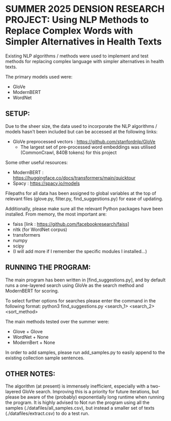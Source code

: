 # SUMMER 2025 DENSION RESEARCH PROJECT: Using NLP Methods to Replace Complex Words with Simpler Alternatives in Health Texts
Existing NLP algorithms / methods were used to implement and test methods for
replacing complex language with simpler alternatives in health texts.

The primary models used were: 
- GloVe
- ModernBERT
- WordNet

## SETUP:
Due to the sheer size, the data used to incorporate the NLP algorithms / models
hasn't been included but can be accessed at the following links:
- GloVe preprocessed vectors : https://github.com/stanfordnlp/GloVe
    - The largest set of pre-processed word embeddings was utilised (CommonCrawl, 840B tokens) for this project

Some other useful resources:
- ModernBERT : https://huggingface.co/docs/transformers/main/quicktour 
- Spacy : https://spacy.io/models

Filepaths for all data has been assigned to global variables at the top of relevant
files (glove.py, filter.py, find_suggestions.py) for ease of updating.

Additionally, please make sure all the relevant Python packages have been installed.
From memory, the most important are:
- faiss [link : https://github.com/facebookresearch/faiss]
- nltk (for WordNet corpus)
- transformers
- numpy
- scipy
- (I will add more if I remember the specific modules I installed...)


## RUNNING THE PROGRAM:
The main program has been written in [find_suggestions.py], and by default runs
a one-layered search using GloVe as the search method and ModernBERT for scoring.

To select further options for searches please enter the command in the following format:
python3 find_suggestions.py <search_1> <search_2> <sort_method>

The main methods tested over the summer were:
- Glove + Glove
- WordNet + None
- ModernBert + None

In order to add samples, please run add_samples.py to easily append to the existing collection sample sentences.

## OTHER NOTES:
The algorithm (at present) is immensely inefficient, especially with a two-layered GloVe search. Improving this
is a priority for future iterations, but please be aware of the (probably) exponentially long runtime when
running the program. It is highly advised to Not run the program using all the samples (./datafiles/all_samples.csv), but instead a smaller set of texts (./datafiles/extract.csv) to do a test run.
